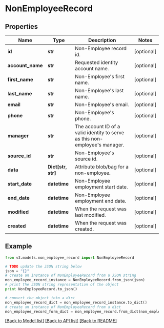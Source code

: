 # NonEmployeeRecord


## Properties
Name | Type | Description | Notes
------------ | ------------- | ------------- | -------------
**id** | **str** | Non-Employee record id. | [optional] 
**account_name** | **str** | Requested identity account name. | [optional] 
**first_name** | **str** | Non-Employee&#39;s first name. | [optional] 
**last_name** | **str** | Non-Employee&#39;s last name. | [optional] 
**email** | **str** | Non-Employee&#39;s email. | [optional] 
**phone** | **str** | Non-Employee&#39;s phone. | [optional] 
**manager** | **str** | The account ID of a valid identity to serve as this non-employee&#39;s manager. | [optional] 
**source_id** | **str** | Non-Employee&#39;s source id. | [optional] 
**data** | **Dict[str, str]** | Attribute blob/bag for a non-employee. | [optional] 
**start_date** | **datetime** | Non-Employee employment start date. | [optional] 
**end_date** | **datetime** | Non-Employee employment end date. | [optional] 
**modified** | **datetime** | When the request was last modified. | [optional] 
**created** | **datetime** | When the request was created. | [optional] 

## Example

```python
from v3.models.non_employee_record import NonEmployeeRecord

# TODO update the JSON string below
json = "{}"
# create an instance of NonEmployeeRecord from a JSON string
non_employee_record_instance = NonEmployeeRecord.from_json(json)
# print the JSON string representation of the object
print NonEmployeeRecord.to_json()

# convert the object into a dict
non_employee_record_dict = non_employee_record_instance.to_dict()
# create an instance of NonEmployeeRecord from a dict
non_employee_record_form_dict = non_employee_record.from_dict(non_employee_record_dict)
```
[[Back to Model list]](../README.md#documentation-for-models) [[Back to API list]](../README.md#documentation-for-api-endpoints) [[Back to README]](../README.md)


